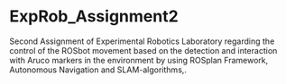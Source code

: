 # ExpRob_Assignment2
Second Assignment of Experimental Robotics Laboratory regarding the control of the ROSbot movement based on the detection and interaction with Aruco markers in the environment by using ROSplan Framework, Autonomous Navigation and SLAM-algorithms,.
